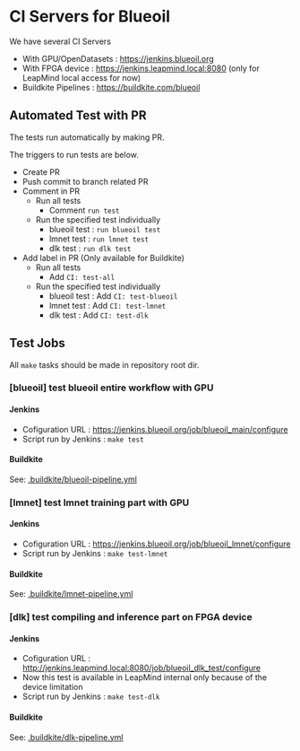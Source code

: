 # CI Servers for Blueoil
We have several CI Servers
* With GPU/OpenDatasets : https://jenkins.blueoil.org
* With FPGA device : https://jenkins.leapmind.local:8080 (only for LeapMind local access for now)
* Buildkite Pipelines : https://buildkite.com/blueoil

## Automated Test with PR
The tests run automatically by making PR.

The triggers to run tests are below.
* Create PR
* Push commit to branch related PR
* Comment in PR
    * Run all tests
        * Comment `run test`
    * Run the specified test individually
        * blueoil test : `run blueoil test`
        * lmnet test : `run lmnet test`
        * dlk test : `run dlk test`
* Add label in PR (Only available for Buildkite)
    * Run all tests
        * Add `CI: test-all`
    * Run the specified test individually
        * blueoil test : Add `CI: test-blueoil`
        * lmnet test : Add `CI: test-lmnet`
        * dlk test : Add `CI: test-dlk`

## Test Jobs
All `make` tasks should be made in repository root dir.

### [blueoil] test blueoil entire workflow with GPU
#### Jenkins
* Cofiguration URL : https://jenkins.blueoil.org/job/blueoil_main/configure
* Script run by Jenkins : `make test`
#### Buildkite
See: [.buildkite/blueoil-pipeline.yml](../.buildkite/blueoil-pipeline.yml)

### [lmnet] test lmnet training part with GPU
#### Jenkins
* Cofiguration URL : https://jenkins.blueoil.org/job/blueoil_lmnet/configure
* Script run by Jenkins : `make test-lmnet`
#### Buildkite
See: [.buildkite/lmnet-pipeline.yml](../.buildkite/lmnet-pipeline.yml)

### [dlk] test compiling and inference part on FPGA device
#### Jenkins
* Cofiguration URL : http://jenkins.leapmind.local:8080/job/blueoil_dlk_test/configure
* Now this test is available in LeapMind internal only because of the device limitation
* Script run by Jenkins : `make test-dlk`
#### Buildkite
See: [.buildkite/dlk-pipeline.yml](../.buildkite/dlk-pipeline.yml)
